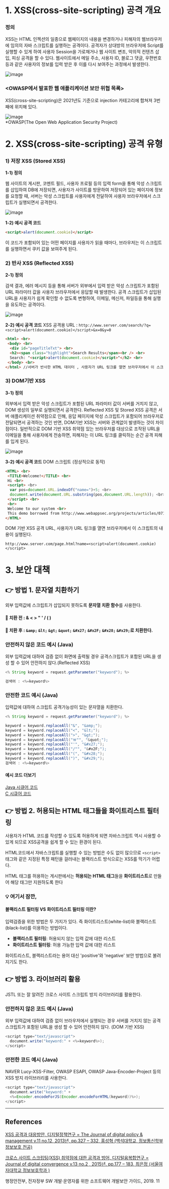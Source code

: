 # 1. XSS(cross-site-scripting) 공격 개요

### 정의
XSS는 HTML 인젝션의 일종으로 웹페이지의 내용을 변경하거나 피해자의 웹브라우저에 임의의 자바 스크립트를 실행하는 공격이다.  공격자가 상대방의 브라우저에 Script를 실행할 수 있게 하여 사용자 Session을 가로채거나 웹 사이트 변조, 악의적 컨텐츠 삽입, 피싱 공격을 할 수 있다. 웹사이트에서 메일 주소, 사용자 ID, 블로그 댓글, 우편번호 등과 같은 사용자의 정보를 입력 받은 후 이를 다시 보여주는 과정에서 발생한다.

![image](https://user-images.githubusercontent.com/90726898/140513871-54b2be64-ff64-41e7-aa22-b593d08c41d9.png)

### <OWASP에서 발표한 웹 애플리케이션 보안 위협 목록>

XSS(cross-site-scripting)은 2021년도 기준으로 injection 카테고리에 합쳐져 3번째에 위치해 있다.

![image](https://user-images.githubusercontent.com/90726898/140456607-adcc00a5-5678-4ca1-b10a-8a7d3a2a8410.png) <br>
*OWASP(The Open Web Application Security Project) <br> 

# 2. XSS(cross-site-scripting) 공격 유형

### 1) 저장 XSS (Stored XSS)

**1-1) 정의**

웹 사이트의 게시판, 코멘트 필드, 사용자 프로필 등의 입력 form을 통해 악성 스크립트를 삽입하여 DB에 저장되면, 사용자가 사이트를 방문하여 저장되어 있는 페이지에 정보를 요청할 때, 서버는 악성 스크립트를 사용자에게 전달하여 사용자 브라우저에서 스크립트가 실행되면서 공격한다.

![image](https://user-images.githubusercontent.com/90726898/140505375-9c2afd13-c572-41fe-b7d0-43d9bda64e97.png) <br>

**1-2) 예시 공격 코드**
```html
<script>alert(document.cookie)</script>
```
이 코드가 포함되어 있는 어떤 페이지를 사용자가 읽을 때마다, 브라우저는 이 스크립트를 실행하면서 쿠키 값을 보여주게 된다.


### 2) 반사 XSS (Reflected XSS)

**2-1) 정의**

검색 결과, 에러 메시지 등을 통해 서버가 외부에서 입력 받은 악성 스크립트가 포함된 URL 파라미터 값을 사용자 브라우저에서 응답할 때 발생한다. 공격 스크립트가 삽입된 URL을 사용자가 쉽게 확인할 수 없도록 변형하여, 이메일, 메신저, 파일등을 통해 실행을 유도하는 공격이다.

![image](https://user-images.githubusercontent.com/90726898/140514026-f992023d-88c3-44a5-a6da-00e583ee0097.png)
 
**2-2) 예시 공격 코드**
XSS 공격용 URL : `http://www.server.com/search/?q=<script>alert(document.cookie)</script>&x=0&y=0`

```html
<html> <br>
 <body> <br>
  <div id="pageTitleTxt"> <br>
  <h2><span class="highlight">Search Results</span><br /> <br>
  Search: "<script>alert(document.cookie)</script>"</h2> <br>
 </body> <br>
</html> //서버가 반사한 HTML 데이터 , 사용자가 URL 링크를 열면 브라우저에서 이 스크립트의 내용이 실행된다. 
```

### 3) DOM기반 XSS

**3-1) 정의**

외부에서 입력 받은 악성 스크립트가 포함된 URL 파라미터 값이 서버를 거치지 않고, DOM 생성의 일부로 실행되면서 공격한다. Reflected XSS 및 Stored XSS 공격은 서버 애플리케이션 취약점으로 인해, 응답 페이지에 악성 스크립트가 포함되어 브라우저로 전달되면서 공격하는 것인 반면, DOM기반 XSS는 서버와 관계없이 발생하는 것이 차이점이다.  일반적으로 DOM 기반 XSS 취약점 있는 브라우저를 대상으로 조작된 URL을 이메일을 통해 사용자에게 전송하면, 피해자는 이 URL 링크를 클릭하는 순간 공격 피해를 입게 된다. 
 
 ![image](https://user-images.githubusercontent.com/90726898/140514222-4143991c-7bfc-44ed-8fe7-36680fec4784.png)

**3-2) 예시 공격 코드**
DOM 스크립트 (정상적으로 동작) 
```html
<HTML> <br>
 <TITLE>Welcome!</TITLE> <br>
 Hi <br>
 <script> <br>
  var pos=document.URL.indexOf("name=")+5; <br>
  document.write(document.URL.substring(pos,document.URL.length)); <br>
 </script> <br>
 <br>
 Welcome to our system <br>
 This demo borrowed from http://www.webappsec.org/projects/articles/071105.shtml <br>
</HTML>
```

DOM 기반 XSS 공격 URL, 사용자가 URL 링크를 열면 브라우저에서 이 스크립트의 내용이 실행된다.

`http://www.server.com/page.html?name=<script>alert(document.cookie)</script>` 

# 3. 보안 대책
## 👉 방법 1. 문자열 치환하기
외부 입력값에 스크립트가 삽입되지 못하도록 **문자열 치환 함수**를 사용한다.   
#### 📌 치환 전 : & < > " ' / ( )
#### 📌 치환 후 : `&amp;` `&lt;` `&gt;` `&quot;` `&#x27;` `&#x2F;` `&#x28;` `&#x29;`로 치환한다.

### 안전하지 않은 코드 예시 (Java)
외부 입력값에 대하여 검증 없이 화면에 출력될 경우 공격스크립트가 포함된 URL을 생성 할 수 있어 안전하지 않다.(Reflected XSS)
```java
<% String keyword = request.getParameter("keyword"); %>

검색어 : <%=keyword%>

```
### 안전한 코드 예시 (Java)
입력값에 대하여 스크립트 공격가능성이 있는 문자열을 치환한다.
```java
<% String keyword = request.getParameter("keyword"); %>

keyword = keyword.replaceAll("&", "&amp;");
keyword = keyword.replaceAll("<", "&lt;");
keyword = keyword.replaceAll(">", "&gt;");
keyword = keyword.replaceAll("￦"", "&quot;");
keyword = keyword.replaceAll("'", "&#x27;");
keyword = keyword.replaceAll("/"", "&#x2F;");
keyword = keyword.replaceAll("(", "&#x28;");
keyword = keyword.replaceAll(")", "&#x29;");
검색어 : <%=keyword%>

```
#### 예시 코드 더보기
<a href="./JAVA">Java 시큐어 코드</a>   
<a href="./C">C 시큐어 코드</a>
   
## 👉 방법 2. 허용되는 HTML 태그들을 화이트리스트 필터링
사용자가 HTML 코드를 작성할 수 있도록 허용하게 되면 자바스크립트 역시 사용할 수 있게 되므로 XSS공격을 쉽게 할 수 있는 환경이 된다.

HTML코드에서 자바스크립트를 실행할 수 있는 방법은 수도 없이 많으므로 `<script>` 태그와 같은 지정된 특정 패턴을 걸러내는 블랙리스트 방식으로는 XSS를 막기가 어렵다.

HTML 태그를 허용하는 게시판에서는 **허용되는 HTML 태그**들을 **화이트리스트**로 만들어 해당 태그만 지원하도록 한다
### 💡 여기서 잠깐, 
#### 블랙리스트 필터링 VS 화이트리스트 필터링 이란?
입력검증을 위한 방법은 두 가지가 있다. 즉 화이트리스트(white-list)와 블랙리스트(black-list)를 이용하는 방법이다.    
- **블랙리스트 필터링**: 허용되지 않는 입력 값에 대한 리스트 
- **화이트리스트 필터링**: 허용 가능한 입력 값에 대한 리스트   

화이트리스트, 블랙리스트라는 용어 대신 'positive'와 'negative' 보안 방법으로 불려지기도 한다. 

## 👉 방법 3. 라이브러리 활용
JSTL 또는 잘 알려진 크로스 사이트 스크립트 방지 라이브러리를 활용한다. 
### 안전하지 않은 코드 예시 (Java)
외부 입력값에 대하여 검증 없이 브라우저에서 실행되는 경우 서버를 거치지 않는 공격스크립트가 포함된 URL을 생성 할 수 있어 안전하지 않다. (DOM 기반 XSS)
```java
<script type="text/javascript">
  document.write("keyword:" + <%=keyword%>);
</script>
```
### 안전한 코드 예시 (Java)
NAVER Lucy-XSS-Filter, OWASP ESAPI, OWASP Java-Encoder-Project 등의 XSS 방지 라이브러리를 사용한다.
```java
<script type="text/javascript">
  document.write("keyword:" +
  <%=Encoder.encodeForJS(Encoder.encodeForHTML(keyword))%>);
</script>
```
- - - 
## References
<a href="https://scienceon.kisti.re.kr/srch/selectPORSrchArticle.do?cn=JAKO201306464554241&dbt=NART">XSS 공격과 대응방안, 디지털정책연구 = The Journal of digital policy & management v.11 no.12, 2013년, pp.327 – 332, 홍성혁 (백석대학교, 정보통신학부 정보보호 전공)</a><br>

<a href="https://scienceon.kisti.re.kr/srch/selectPORSrchArticle.do?cn=JAKO201509057414156&dbt=NART">크로스 사이트 스크립팅(XSS) 취약점에 대한 공격과 방어, 디지털융복합연구 = Journal of digital convergence v.13 no.2 , 2015년, pp.177 – 183, 최은정 (서울여자대학교 정보보호학과 )</a><br>

행정안전부, 전자정부 SW 개발·운영자를 위한 소프트웨어 개발보안 가이드, 2019. 11 <br>
